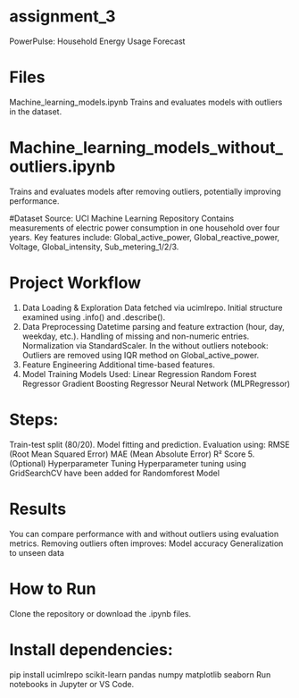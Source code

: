 # assignment_3
PowerPulse: Household Energy Usage Forecast
# Files
Machine_learning_models.ipynb
Trains and evaluates models with outliers in the dataset.

# Machine_learning_models_without_outliers.ipynb
Trains and evaluates models after removing outliers, potentially improving performance.

#Dataset
Source: UCI Machine Learning Repository
Contains measurements of electric power consumption in one household over four years.
Key features include: Global_active_power, Global_reactive_power, Voltage, Global_intensity, Sub_metering_1/2/3.

# Project Workflow
1. Data Loading & Exploration
Data fetched via ucimlrepo.
Initial structure examined using .info() and .describe().
2. Data Preprocessing
Datetime parsing and feature extraction (hour, day, weekday, etc.).
Handling of missing and non-numeric entries.
Normalization via StandardScaler.
In the without outliers notebook:
Outliers are removed using IQR method on Global_active_power.
3. Feature Engineering
Additional time-based features.
4. Model Training
Models Used:
Linear Regression
Random Forest Regressor
Gradient Boosting Regressor
Neural Network (MLPRegressor)

# Steps:
Train-test split (80/20).
Model fitting and prediction.
Evaluation using:
RMSE (Root Mean Squared Error)
MAE (Mean Absolute Error)
R² Score
5. (Optional) Hyperparameter Tuning
Hyperparameter tuning using GridSearchCV have been added for Randomforest Model 

# Results
You can compare performance with and without outliers using evaluation metrics. Removing outliers often improves:
Model accuracy
Generalization to unseen data

# How to Run
Clone the repository or download the .ipynb files.
# Install dependencies:
pip install ucimlrepo scikit-learn pandas numpy matplotlib seaborn
Run notebooks in Jupyter or VS Code.
